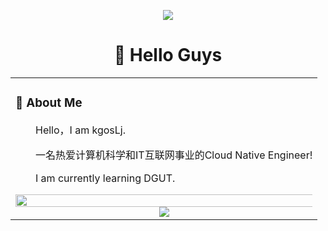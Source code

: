 <div align="center">

  <!-- knock code pictures 敲代码的图片 -->
  <img src="https://cdn.jsdelivr.net/gh/sun0225SUN/sun0225SUN/assets/images/coding.gif" /><br>
  
#  🙋 Hello Guys

<table>
<tr><td>

<!-- About me 关于我 -->
### 🤺 About Me

<p>&emsp;&emsp;Hello，I am kgosLj.</p>
<p>&emsp;&emsp;一名热爱计算机科学和IT互联网事业的Cloud Native Engineer!</p>
<p>&emsp;&emsp;I am currently learning DGUT. </p>



<!-- ########################################## 分割 ########################################## -->
<img width="200%" src="https://cdn.jsdelivr.net/gh/sun0225SUN/sun0225SUN/assets/images/hr.gif" />

<div align="center" >
  <!-- just img 图片 -->
  <img src="https://cdn.jsdelivr.net/gh/sun0225SUN/sun0225SUN/assets/images/icon.png" /></div>
</div>

  
</td></tr>
</table>
